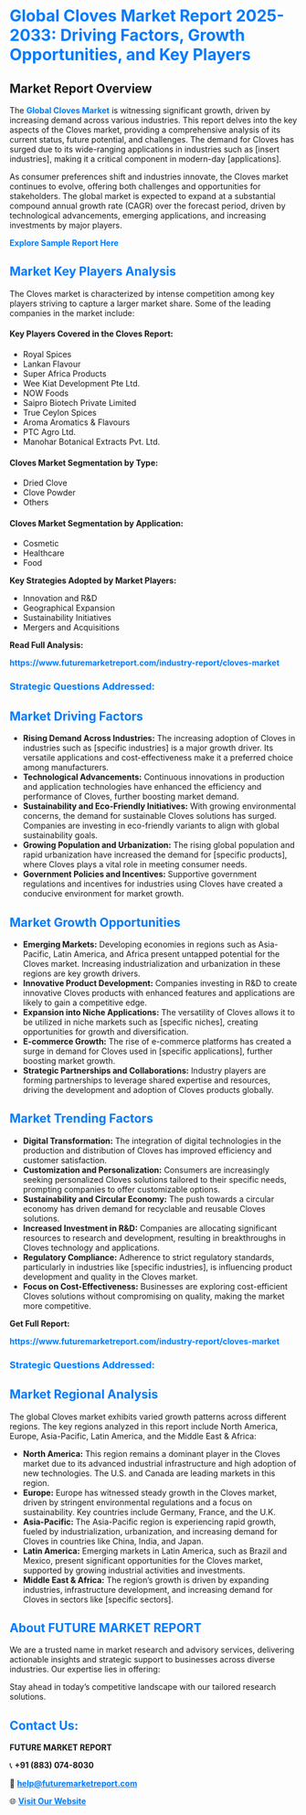 <h1 style="color: #007BFF;">Global Cloves Market Report 2025-2033: Driving Factors, Growth Opportunities, and Key Players</h1>

<section id="overview">
<h2>Market Report Overview</h2>
<p>The <a href="https://www.futuremarketreport.com/industry-report/cloves-market" style="color: #007BFF; text-decoration: none;"><strong>Global Cloves Market</strong></a> is witnessing significant growth, driven by increasing demand across various industries. This report delves into the key aspects of the Cloves market, providing a comprehensive analysis of its current status, future potential, and challenges. The demand for Cloves has surged due to its wide-ranging applications in industries such as [insert industries], making it a critical component in modern-day [applications].</p>
<p>As consumer preferences shift and industries innovate, the Cloves market continues to evolve, offering both challenges and opportunities for stakeholders. The global market is expected to expand at a substantial compound annual growth rate (CAGR) over the forecast period, driven by technological advancements, emerging applications, and increasing investments by major players.</p>
</section>

<section id="overview">
<p><a href="https://www.futuremarketreport.com/request-sample/reportId=62643" style="color: #007BFF; text-decoration: none;"><strong>Explore Sample Report Here</strong></a></p>
</section>

<section id="key-players">
<h2 style="color: #007BFF;">Market Key Players Analysis</h2>
<p>The Cloves market is characterized by intense competition among key players striving to capture a larger market share. Some of the leading companies in the market include:</p>
<h4>Key Players Covered in the Cloves Report:</h4>
<ul><li>Royal Spices</li><li>Lankan Flavour</li><li>Super Africa Products</li><li>Wee Kiat Development Pte Ltd.</li><li>NOW Foods</li><li>Saipro Biotech Private Limited</li><li>True Ceylon Spices</li><li>Aroma Aromatics &amp; Flavours</li><li>PTC Agro Ltd.</li><li>Manohar Botanical Extracts Pvt. Ltd.</li></ul>
<h4>Cloves Market Segmentation by Type:</h4>
<ul><li>Dried Clove</li><li>Clove Powder</li><li>Others</li></ul>

<h4>Cloves Market Segmentation by Application:</h4>
<ul><li>Cosmetic</li><li>Healthcare</li><li>Food</li></ul>
<p><strong>Key Strategies Adopted by Market Players:</strong></p>
<ul>
<li>Innovation and R&D</li>
<li>Geographical Expansion</li>
<li>Sustainability Initiatives</li>
<li>Mergers and Acquisitions</li>
</ul>
</section>

<section>
<p><strong>Read Full Analysis: </strong></p><a href="https://www.futuremarketreport.com/industry-report/cloves-market" style="color: #007BFF; text-decoration: none;"><strong>https://www.futuremarketreport.com/industry-report/cloves-market</strong></a>
<h3 style="color: #007BFF;">Strategic Questions Addressed:</h3>
</section>

<section id="driving-factors">
<h2 style="color: #007BFF;">Market Driving Factors</h2>
<ul>
<li><strong>Rising Demand Across Industries:</strong> The increasing adoption of Cloves in industries such as [specific industries] is a major growth driver. Its versatile applications and cost-effectiveness make it a preferred choice among manufacturers.</li>
<li><strong>Technological Advancements:</strong> Continuous innovations in production and application technologies have enhanced the efficiency and performance of Cloves, further boosting market demand.</li>
<li><strong>Sustainability and Eco-Friendly Initiatives:</strong> With growing environmental concerns, the demand for sustainable Cloves solutions has surged. Companies are investing in eco-friendly variants to align with global sustainability goals.</li>
<li><strong>Growing Population and Urbanization:</strong> The rising global population and rapid urbanization have increased the demand for [specific products], where Cloves plays a vital role in meeting consumer needs.</li>
<li><strong>Government Policies and Incentives:</strong> Supportive government regulations and incentives for industries using Cloves have created a conducive environment for market growth.</li>
</ul>
</section>

<section id="growth-opportunities">
<h2 style="color: #007BFF;">Market Growth Opportunities</h2>
<ul>
<li><strong>Emerging Markets:</strong> Developing economies in regions such as Asia-Pacific, Latin America, and Africa present untapped potential for the Cloves market. Increasing industrialization and urbanization in these regions are key growth drivers.</li>
<li><strong>Innovative Product Development:</strong> Companies investing in R&D to create innovative Cloves products with enhanced features and applications are likely to gain a competitive edge.</li>
<li><strong>Expansion into Niche Applications:</strong> The versatility of Cloves allows it to be utilized in niche markets such as [specific niches], creating opportunities for growth and diversification.</li>
<li><strong>E-commerce Growth:</strong> The rise of e-commerce platforms has created a surge in demand for Cloves used in [specific applications], further boosting market growth.</li>
<li><strong>Strategic Partnerships and Collaborations:</strong> Industry players are forming partnerships to leverage shared expertise and resources, driving the development and adoption of Cloves products globally.</li>
</ul>
</section>

<section id="trending-factors">
<h2 style="color: #007BFF;">Market Trending Factors</h2>
<ul>
<li><strong>Digital Transformation:</strong> The integration of digital technologies in the production and distribution of Cloves has improved efficiency and customer satisfaction.</li>
<li><strong>Customization and Personalization:</strong> Consumers are increasingly seeking personalized Cloves solutions tailored to their specific needs, prompting companies to offer customizable options.</li>
<li><strong>Sustainability and Circular Economy:</strong> The push towards a circular economy has driven demand for recyclable and reusable Cloves solutions.</li>
<li><strong>Increased Investment in R&D:</strong> Companies are allocating significant resources to research and development, resulting in breakthroughs in Cloves technology and applications.</li>
<li><strong>Regulatory Compliance:</strong> Adherence to strict regulatory standards, particularly in industries like [specific industries], is influencing product development and quality in the Cloves market.</li>
<li><strong>Focus on Cost-Effectiveness:</strong> Businesses are exploring cost-efficient Cloves solutions without compromising on quality, making the market more competitive.</li>
</ul>
</section>

<section>
<p><strong>Get Full Report: </strong></p><a href="https://www.futuremarketreport.com/industry-report/cloves-market" style="color: #007BFF; text-decoration: none;"><strong>https://www.futuremarketreport.com/industry-report/cloves-market</strong></a>
<h3 style="color: #007BFF;">Strategic Questions Addressed:</h3>
</section>


<section id="regional-analysis">
<h2 style="color: #007BFF;">Market Regional Analysis</h2>
<p>The global Cloves market exhibits varied growth patterns across different regions. The key regions analyzed in this report include North America, Europe, Asia-Pacific, Latin America, and the Middle East & Africa:</p>
<ul>
<li><strong>North America:</strong> This region remains a dominant player in the Cloves market due to its advanced industrial infrastructure and high adoption of new technologies. The U.S. and Canada are leading markets in this region.</li>
<li><strong>Europe:</strong> Europe has witnessed steady growth in the Cloves market, driven by stringent environmental regulations and a focus on sustainability. Key countries include Germany, France, and the U.K.</li>
<li><strong>Asia-Pacific:</strong> The Asia-Pacific region is experiencing rapid growth, fueled by industrialization, urbanization, and increasing demand for Cloves in countries like China, India, and Japan.</li>
<li><strong>Latin America:</strong> Emerging markets in Latin America, such as Brazil and Mexico, present significant opportunities for the Cloves market, supported by growing industrial activities and investments.</li>
<li><strong>Middle East & Africa:</strong> The region’s growth is driven by expanding industries, infrastructure development, and increasing demand for Cloves in sectors like [specific sectors].</li>
</ul>
</section>

<footer>
<h2 style="color: #007BFF;">About FUTURE MARKET REPORT</h2>
<p>We are a trusted name in market research and advisory services, delivering actionable insights and strategic support to businesses across diverse industries. Our expertise lies in offering:</p>

<p>Stay ahead in today’s competitive landscape with our tailored research solutions.</p>

<h2 style="color: #007BFF;">Contact Us:</h2>
<p><strong>FUTURE MARKET REPORT</strong></p>
<p>📞 <strong>+91 (883) 074-8030</strong></p>
<p>📧 <strong><a href="mailto:help@futuremarketreport.com" style="color: #007BFF;">help@futuremarketreport.com</a></strong></p>
<p>🌐 <strong><a href="https://www.futuremarketreport.com/" style="color: #007BFF;">Visit Our Website</a></strong></p>
</footer>